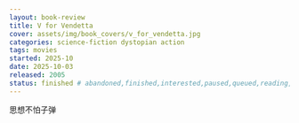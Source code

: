```yaml
---
layout: book-review
title: V for Vendetta
cover: assets/img/book_covers/v_for_vendetta.jpg
categories: science-fiction dystopian action
tags: movies
started: 2025-10
date: 2025-10-03
released: 2005
status: finished # abandoned,finished,interested,paused,queued,reading,reread
---
```


思想不怕子弹
